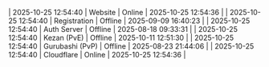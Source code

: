 | 2025-10-25 12:54:40 | Website | Online | 2025-10-25 12:54:36 |
| 2025-10-25 12:54:40 | Registration | Offline | 2025-09-09 16:40:23 |
| 2025-10-25 12:54:40 | Auth Server | Offline | 2025-08-18 09:33:31 |
| 2025-10-25 12:54:40 | Kezan (PvE) | Offline | 2025-10-11 12:51:30 |
| 2025-10-25 12:54:40 | Gurubashi (PvP) | Offline | 2025-08-23 21:44:06 |
| 2025-10-25 12:54:40 | Cloudflare | Online | 2025-10-25 12:54:36 |
